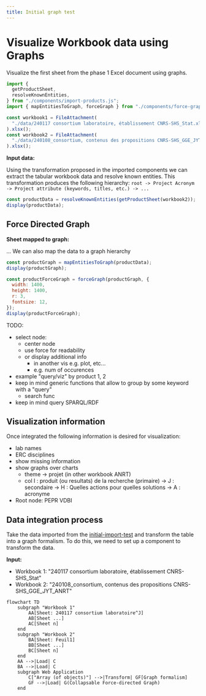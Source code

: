 ```yaml
---
title: Initial graph test
---
```


# Visualize Workbook data using Graphs

Visualize the first sheet from the phase 1 Excel document using graphs.

```js echo
import {
  getProductSheet,
  resolveKnownEntities,
} from "./components/import-products.js";
import { mapEntitiesToGraph, forceGraph } from "./components/force-graph.js";

const workbook1 = FileAttachment(
  "./data/240117 consortium laboratoire, établissement CNRS-SHS_Stat.xlsx"
).xlsx();
const workbook2 = FileAttachment(
  "./data/240108_consortium, contenus des propositions CNRS-SHS_GGE_JYT_ANRT.xlsx"
).xlsx();
```

**Input data:**

Using the transformation proposed in the imported components we can extract the tabular workbook data and resolve known entities.
This transformation produces the following hierarchy: `root -> Project Acronym -> Project attribute (keywords, titles, etc.) -> ...`

```js echo
const productData = resolveKnownEntities(getProductSheet(workbook2));
display(productData);
```

## Force Directed Graph

**Sheet mapped to graph:**

... We can also map the data to a graph hierarchy

```js echo
const productGraph = mapEntitiesToGraph(productData);
display(productGraph);
```

```js echo
const productForceGraph = forceGraph(productGraph, {
  width: 1400,
  height: 1400,
  r: 3,
  fontsize: 12,
});
display(productForceGraph);
```

TODO:
- select node:
  - center node
  - use force for readability
  - or display additional info
    - in another vis e.g. plot, etc...
    - e.g. num of occurences 
- example "query/viz" by product 1, 2
- keep in mind generic functions that allow to group by some keyword with a "query" 
  - search func
- keep in mind query SPARQL/RDF

## Visualization information

Once integrated the following information is desired for visualization:

- lab names
- ERC disciplines
- show missing information
- show graphs over charts
  - theme → projet (in other workbook ANRT)
  - col I : produit (ou resultats) de la recherche (primaire) → J : secondaire → H : Quelles actions pour quelles solutions → A : acronyme
- Root node: PEPR VDBI

## Data integration process

Take the data imported from the [initial-import-test](./initial-import-test) and transform the table into a graph formalism.
To do this, we need to set up a component to transform the data.

**Input:**

- Workbook 1: "240117 consortium laboratoire, établissement CNRS-SHS_Stat"
- Workbook 2: "240108_consortium, contenus des propositions CNRS-SHS_GGE_JYT_ANRT"

```mermaid
flowchart TD
    subgraph "Workbook 1"
        AA[Sheet: 240117 consortium laboratoire^J]
        AB[Sheet ...]
        AC[Sheet n]
    end
    subgraph "Workbook 2"
        BA[Sheet: Feuil1]
        BB[Sheet ...]
        BC[Sheet n]
    end
    AA -->|Load| C
    BA -->|Load| C
    subgraph Web Application
        C["Array (of objects)"] -->|Transform| GF[Graph formalism]
        GF -->|Load| G(Collapsable Force-directed Graph)
    end
```
